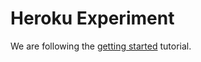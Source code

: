 Heroku Experiment
=================

We are following the [getting started](http://devcenter.heroku.com/articles/java "Heroku Java documentation") tutorial.